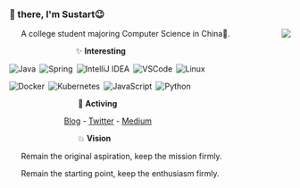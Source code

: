 
### 👋 there, I'm Sustart😉


<img align='right' src="https://github-readme-stats.vercel.app/api?username=MrGo123&show_icons=true&hide_title=true" />

&ensp;&ensp;&ensp;A college student majoring Computer Science in China💖.

&ensp;&ensp;&ensp;&ensp;&ensp;&ensp;&ensp;&ensp;&ensp;&ensp;&ensp;&ensp;&ensp;&ensp;&ensp;&ensp;&ensp;✨ **Interesting**

![Java](https://img.shields.io/badge/-Java-FE642E?style=flat-square&logo=java)&ensp;![Spring](https://img.shields.io/badge/-Spring-2EFE64?style=flat-square&logo=spring)&ensp;![IntelliJ IDEA](https://img.shields.io/badge/-IDEA-2E2E2E?style=flat-square&logo=IntelliJ%20IDEA)&ensp;![VSCode](https://img.shields.io/badge/-VSCode-2E9AFE?style=flat-square&logo=Visual%20Studio%20Code)&ensp;![Linux](https://img.shields.io/badge/-Linux-01DFD7?style=flat-square&logo=Linux)

![Docker](https://img.shields.io/badge/-Docker-0080FF?style=flat-square&logo=Docker&logoColor=fff)&ensp;![Kubernetes](https://img.shields.io/badge/-Kubernetes-81DAF5?style=flat-square&logo=Kubernetes)&ensp;![JavaScript](https://img.shields.io/badge/-JavaScript-F5F6CE?style=flat-square&logo=JavaScript)&ensp;![Python](https://img.shields.io/badge/-Python-F78181?style=flat-square&logo=Python)

&ensp;&ensp;&ensp;&ensp;&ensp;&ensp;&ensp;&ensp;&ensp;&ensp;&ensp;&ensp;&ensp;&ensp;&ensp;&ensp;&ensp; 🎈 **Activing**

&ensp;&ensp;&ensp;&ensp;&ensp;&ensp;&ensp;&ensp;&ensp;&ensp;&ensp;&ensp;&ensp;&ensp;[Blog](https://zy68.top/) - [Twitter](https://twitter.com/sustart) - [Medium](https://medium.com/@zhuangyihe123)

&ensp;&ensp;&ensp;&ensp;&ensp;&ensp;&ensp;&ensp;&ensp;&ensp;&ensp;&ensp;&ensp;&ensp;&ensp;&ensp;&ensp; 💥 **Vision**

&ensp;&ensp;&ensp;Remain the original aspiration, keep the mission firmly.

&ensp;&ensp;&ensp;Remain the starting point, keep the enthusiasm firmly.
